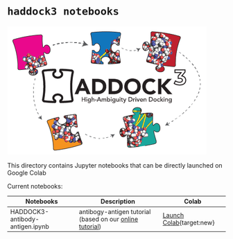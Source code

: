 # `haddock3 notebooks`

![haddock3-logo](https://raw.githubusercontent.com/haddocking/haddock3/refs/heads/main/docs/figs/HADDOCK3-logo.png)


This directory contains Jupyter notebooks that can be directly launched on Google Colab

Current notebooks:

| Notebooks                           |      Description                     |    Colab    |
|-------------------------------------|--------------------------------------|--------------|
| HADDOCK3-antibody-antigen.ipynb     | antibogy-antigen tutorial (based on our [online tutorial]([https://colab.research.google.com/github/haddocking/haddock3/notebooks/blob/main/notebooks/HADDOCK3-antibody-antigen.ipynb](https://www.bonvinlab.org/education/HADDOCK3/HADDOCK3-antibody-antigen/))) | [Launch Colab](https://colab.research.google.com/github/haddocking/haddock3/blob/main/notebooks/HADDOCK3-antibody-antigen.ipynb){target:new} |
